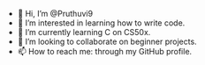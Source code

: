 - 👋 Hi, I’m @Pruthuvi9
- 👀 I’m interested in learning how to write code.
- 🌱 I’m currently learning C on CS50x.
- 💞️ I’m looking to collaborate on beginner projects.
- 📫 How to reach me: through my GitHub profile.

<!---
Pruthuvi9/Pruthuvi9 is a ✨ special ✨ repository because its `README.md` (this file) appears on your GitHub profile.
You can click the Preview link to take a look at your changes.
--->
